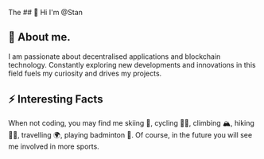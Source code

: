 The ## 👋 Hi I'm @Stan

## 👀 About me.
I am passionate about decentralised applications and blockchain technology. Constantly exploring new developments and innovations in this field fuels my curiosity and drives my projects.


## ⚡ Interesting Facts
When not coding, you may find me skiing 🎿, cycling 🚴‍♂️, climbing 🏔️, hiking 🚶‍♂️, travelling 🌍, playing badminton 🏸. Of course, in the future you will see me involved in more sports.
